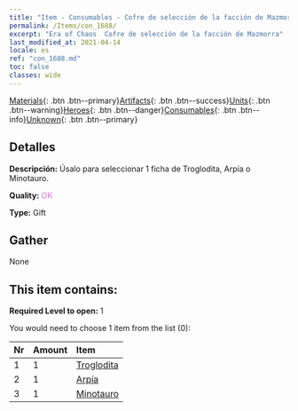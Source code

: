 ```yaml
---
title: "Item - Consumables - Cofre de selección de la facción de Mazmorra"
permalink: /Items/con_1688/
excerpt: "Era of Chaos  Cofre de selección de la facción de Mazmorra"
last_modified_at: 2021-04-14
locale: es
ref: "con_1688.md"
toc: false
classes: wide
---
```

 [Materials](/es/Items/){: .btn .btn--primary}[Artifacts](/es/Items/Artifacts/){: .btn .btn--success}[Units](/es/Items/Units/){: .btn .btn--warning}[Heroes](/es/Items/Heroes/){: .btn .btn--danger}[Consumables](/es/Items/Consumables/){: .btn .btn--info}[Unknown](/es/Items/Unknown/){: .btn .btn--primary}

## Detalles
 **Descripción:** Úsalo para seleccionar 1 ficha de Troglodita, Arpía o Minotauro.

 **Quality:** <span style="color: #DA70D6">OK</span>

 **Type:** Gift

## Gather

  None

## This item contains:

 **Required Level to open:** 1

 You would need to choose 1 item from the list (0):

  | Nr | Amount |     Item    |
  |:---|:-------|:------------|
  | 1 | 1 | [Troglodita](/es/Items/unt_244/) | 
  | 2 | 1 | [Arpía](/es/Items/unt_245/) | 
  | 3 | 1 | [Minotauro](/es/Items/unt_248/) | 
